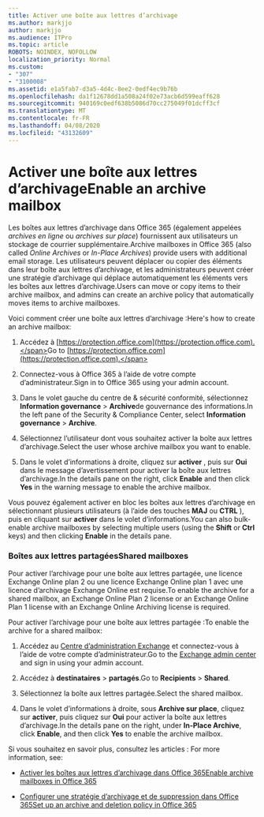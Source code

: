 ```yaml
---
title: Activer une boîte aux lettres d’archivage
ms.author: markjjo
author: markjjo
ms.audience: ITPro
ms.topic: article
ROBOTS: NOINDEX, NOFOLLOW
localization_priority: Normal
ms.custom:
- "307"
- "3100008"
ms.assetid: e1a5fab7-d3a5-4d4c-8ee2-0edf4ec9b76b
ms.openlocfilehash: da1f12678dd1a508a24f02e73acb6d599eaff628
ms.sourcegitcommit: 940169c0edf638b5086d70cc275049f01dcff3cf
ms.translationtype: MT
ms.contentlocale: fr-FR
ms.lasthandoff: 04/08/2020
ms.locfileid: "43132609"
---
```

# <a name="enable-an-archive-mailbox"></a><span data-ttu-id="5d434-102">Activer une boîte aux lettres d’archivage</span><span class="sxs-lookup"><span data-stu-id="5d434-102">Enable an archive mailbox</span></span>

<span data-ttu-id="5d434-103">Les boîtes aux lettres d’archivage dans Office 365 (également appelées *archives en ligne* ou *archives sur place*) fournissent aux utilisateurs un stockage de courrier supplémentaire.</span><span class="sxs-lookup"><span data-stu-id="5d434-103">Archive mailboxes in Office 365 (also called *Online Archives* or *In-Place Archives*) provide users with additional email storage.</span></span> <span data-ttu-id="5d434-104">Les utilisateurs peuvent déplacer ou copier des éléments dans leur boîte aux lettres d’archivage, et les administrateurs peuvent créer une stratégie d’archivage qui déplace automatiquement les éléments vers les boîtes aux lettres d’archivage.</span><span class="sxs-lookup"><span data-stu-id="5d434-104">Users can move or copy items to their archive mailbox, and admins can create an archive policy that automatically moves items to archive mailboxes.</span></span>
  
<span data-ttu-id="5d434-105">Voici comment créer une boîte aux lettres d’archivage :</span><span class="sxs-lookup"><span data-stu-id="5d434-105">Here's how to create an archive mailbox:</span></span>
  
1. <span data-ttu-id="5d434-106">Accédez à [https://protection.office.com](https://protection.office.com).</span><span class="sxs-lookup"><span data-stu-id="5d434-106">Go to [https://protection.office.com](https://protection.office.com).</span></span>

2. <span data-ttu-id="5d434-107">Connectez-vous à Office 365 à l’aide de votre compte d’administrateur.</span><span class="sxs-lookup"><span data-stu-id="5d434-107">Sign in to Office 365 using your admin account.</span></span>

3. <span data-ttu-id="5d434-108">Dans le volet gauche du centre de &amp; sécurité conformité, sélectionnez **Information governance** \> **Archive**de gouvernance des informations.</span><span class="sxs-lookup"><span data-stu-id="5d434-108">In the left pane of the Security &amp; Compliance Center, select **Information governance** \> **Archive**.</span></span>

4. <span data-ttu-id="5d434-109">Sélectionnez l’utilisateur dont vous souhaitez activer la boîte aux lettres d’archivage.</span><span class="sxs-lookup"><span data-stu-id="5d434-109">Select the user whose archive mailbox you want to enable.</span></span>

5. <span data-ttu-id="5d434-110">Dans le volet d’informations à droite, cliquez sur **activer** , puis sur **Oui** dans le message d’avertissement pour activer la boîte aux lettres d’archivage.</span><span class="sxs-lookup"><span data-stu-id="5d434-110">In the details pane on the right, click **Enable** and then click **Yes** in the warning message to enable the archive mailbox.</span></span>

<span data-ttu-id="5d434-111">Vous pouvez également activer en bloc les boîtes aux lettres d’archivage en sélectionnant plusieurs utilisateurs (à l’aide des touches **MAJ** ou **CTRL** ), puis en cliquant sur **activer** dans le volet d’informations.</span><span class="sxs-lookup"><span data-stu-id="5d434-111">You can also bulk-enable archive mailboxes by selecting multiple users (using the **Shift** or **Ctrl** keys) and then clicking **Enable** in the details pane.</span></span>
  
### <a name="shared-mailboxes"></a><span data-ttu-id="5d434-112">Boîtes aux lettres partagées</span><span class="sxs-lookup"><span data-stu-id="5d434-112">Shared mailboxes</span></span>

<span data-ttu-id="5d434-113">Pour activer l’archivage pour une boîte aux lettres partagée, une licence Exchange Online plan 2 ou une licence Exchange Online plan 1 avec une licence d’archivage Exchange Online est requise.</span><span class="sxs-lookup"><span data-stu-id="5d434-113">To enable the archive for a shared mailbox, an Exchange Online Plan 2 license or an Exchange Online Plan 1 license with an Exchange Online Archiving license is required.</span></span>  

<span data-ttu-id="5d434-114">Pour activer l’archivage pour une boîte aux lettres partagée :</span><span class="sxs-lookup"><span data-stu-id="5d434-114">To enable the archive for a shared mailbox:</span></span>

1. <span data-ttu-id="5d434-115">Accédez au [Centre d’administration Exchange](https://outlook.office365.com/ecp) et connectez-vous à l’aide de votre compte d’administrateur.</span><span class="sxs-lookup"><span data-stu-id="5d434-115">Go to the [Exchange admin center](https://outlook.office365.com/ecp) and sign in using your admin account.</span></span>

2. <span data-ttu-id="5d434-116">Accédez à **destinataires** > **partagés**.</span><span class="sxs-lookup"><span data-stu-id="5d434-116">Go to **Recipients** > **Shared**.</span></span>

3. <span data-ttu-id="5d434-117">Sélectionnez la boîte aux lettres partagée.</span><span class="sxs-lookup"><span data-stu-id="5d434-117">Select the shared mailbox.</span></span>

4. <span data-ttu-id="5d434-118">Dans le volet d’informations à droite, sous **Archive sur place**, cliquez sur **activer**, puis cliquez sur **Oui** pour activer la boîte aux lettres d’archivage.</span><span class="sxs-lookup"><span data-stu-id="5d434-118">In the details pane on the right, under **In-Place Archive**, click **Enable**, and then click **Yes** to enable the archive mailbox.</span></span>

<span data-ttu-id="5d434-119">Si vous souhaitez en savoir plus, consultez les articles : </span><span class="sxs-lookup"><span data-stu-id="5d434-119">For more information, see:</span></span>
  
- [<span data-ttu-id="5d434-120">Activer les boîtes aux lettres d’archivage dans Office 365</span><span class="sxs-lookup"><span data-stu-id="5d434-120">Enable archive mailboxes in Office 365</span></span>](https://docs.microsoft.com/office365/securitycompliance/enable-archive-mailboxes)

- [<span data-ttu-id="5d434-121">Configurer une stratégie d’archivage et de suppression dans Office 365</span><span class="sxs-lookup"><span data-stu-id="5d434-121">Set up an archive and deletion policy in Office 365</span></span>](https://docs.microsoft.com//office365/securitycompliance/set-up-an-archive-and-deletion-policy-for-mailboxes)
